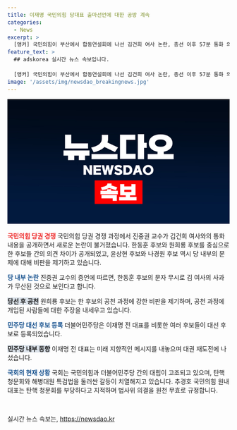 ```yaml
---
title: 이재명 국민의힘 당대표 출마선언에 대한 공방 계속
categories:
  - News
excerpt: >
  [앵커] 국민의힘이 부산에서 합동연설회에 나선 김건희 여사 논란, 총선 이후 57분 통화 의혹과 한동훈 후보의 문자 무시로 인한 사과 논란으로 주목을 받고 있습니다. 또한, 원희룡 후보의 사천 의혹 제기, 윤상현 후보의 공세 발언으로 뜨거운 전투가 전개 중입니다. 민주당은 이재명 전 대표의 먹사니즘을 내걸고 당권 재도전과 함께 후보 등록 마감일을 맞아 새로운 출마 선언도 이뤄지고 있습니다. 국민의힘과 민주당의 여야 간 대치 역시 지속되고 있습니다.
feature_text: >
  ## adskorea 실시간 뉴스 속보입니다.

  [앵커] 국민의힘이 부산에서 합동연설회에 나선 김건희 여사 논란, 총선 이후 57분 통화 의혹과 한동훈 후보의 문자 무시로 인한 사과 논란으로 주목을 받고 있습니다. 또한, 원희룡 후보의 사천 의혹 제기, 윤상현 후보의 공세 발언으로 뜨거운 전투가 전개 중입니다. 민주당은 이재명 전 대표의 먹사니즘을 내걸고 당권 재도전과 함께 후보 등록 마감일을 맞아 새로운 출마 선언도 이뤄지고 있습니다. 국민의힘과 민주당의 여야 간 대치 역시 지속되고 있습니다.
image: '/assets/img/newsdao_breakingnews.jpg'
---
```


<p><img src="/assets/img/newsdao_breakingnews.jpg" alt="adskorea 속보" /></p>

<p><b><span style="color: #ee2323;">국민의힘 당권 경쟁</span></b>
국민의힘 당권 경쟁 과정에서 진중권 교수가 김건희 여사와의 통화 내용을 공개하면서 새로운 논란이 불거졌습니다. 한동훈 후보와 원희룡 후보를 중심으로 한 후보들 간의 의견 차이가 공개되었고, 윤상현 후보와 나경원 후보 역시 당 내부의 문제에 대해 비판을 제기하고 있습니다.</p>

<p><b><span style="color: #1a5490;">당 내부 논란</span></b>
진중권 교수의 증언에 따르면, 한동훈 후보의 문자 무시로 김 여사의 사과가 무산된 것으로 보인다고 합니다.</p>

<p><b><span style="background-color: #21538527;">당선 후 공천</span></b>
원희룡 후보는 한 후보의 공천 과정에 강한 비판을 제기하며, 공천 과정에 개입된 사람들에 대한 주장을 내세우고 있습니다.</p>

<p><b><span style="color: #1a5490;">민주당 대선 후보 등록</span></b>
더불어민주당은 이재명 전 대표를 비롯한 여러 후보들이 대선 후보로 등록되었습니다.</p>

<p><b><span style="background-color: #21538527;">민주당 내부 동향</span></b>
이재명 전 대표는 미래 지향적인 메시지를 내놓으며 대권 재도전에 나섰습니다.</p>

<p><b><span style="color: #1a5490;">국회의 현재 상황</span></b>
국회는 국민의힘과 더불어민주당 간의 대립이 고조되고 있으며, 탄핵 청문회와 해병대원 특검법을 둘러싼 갈등이 치열해지고 있습니다. 추경호 국민의힘 원내대표는 탄핵 청문회를 부당하다고 지적하며 법사위 의결을 원천 무효로 규정합니다.</p>

<p data-ke-size="size16">&nbsp;</p>
실시간 뉴스 속보는, <a href="https://newsdao.kr" rel="dofollow">https://newsdao.kr</a>


